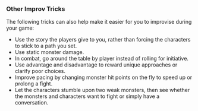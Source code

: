 ### Other Improv Tricks

The following tricks can also help make it easier for you to improvise during your game:

- Use the story the players give to you, rather than forcing the characters to stick to a path you set.
- Use static monster damage.
- In combat, go around the table by player instead of rolling for initiative.
- Use advantage and disadvantage to reward unique approaches or clarify poor choices.
- Improve pacing by changing monster hit points on the fly to speed up or prolong a fight.
- Let the characters stumble upon two weak monsters, then see whether the monsters and characters want to fight or simply have a conversation.
